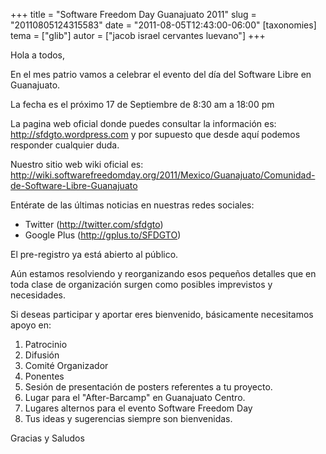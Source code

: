 +++
title = "Software Freedom Day Guanajuato 2011"
slug = "20110805124315583"
date = "2011-08-05T12:43:00-06:00"
[taxonomies]
tema = ["glib"]
autor = ["jacob israel cervantes luevano"]
+++

Hola a todos,

En el mes patrio vamos a celebrar el evento del día del Software Libre
en Guanajuato.

La fecha es el próximo 17 de Septiembre de 8:30 am a 18:00 pm

La pagina web oficial donde puedes consultar la información es:
<http://sfdgto.wordpress.com> y por supuesto que desde aquí podemos responder
cualquier duda.

Nuestro sitio web wiki oficial es:
<http://wiki.softwarefreedomday.org/2011/Mexico/Guanajuato/Comunidad-de-Software-Libre-Guanajuato>

Entérate de las últimas noticias en nuestras redes sociales:

- Twitter (<http://twitter.com/sfdgto>)
- Google Plus (<http://gplus.to/SFDGTO>)

El pre-registro ya está abierto al público.

Aún estamos resolviendo y reorganizando esos pequeños detalles que en
toda clase de organización surgen como posibles imprevistos y
necesidades.

Si deseas participar y aportar eres bienvenido, básicamente necesitamos
apoyo en:

1. Patrocinio
1. Difusión
1. Comité Organizador
1. Ponentes
1. Sesión de presentación de posters referentes a tu proyecto.
1. Lugar para el "After-Barcamp" en Guanajuato Centro.
1. Lugares alternos para el evento Software Freedom Day
1. Tus ideas y sugerencias siempre son bienvenidas.

Gracias y Saludos
